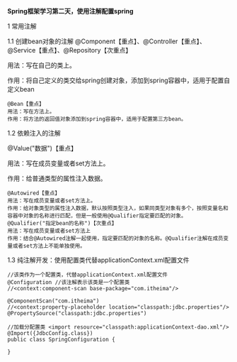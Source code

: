 **Spring框架学习第二天，使用注解配置spring**

1 常用注解

1.1 创建bean对象的注解 @Component【重点】、@Controller【重点】、@Service【重点】、@Repository【次重点】

用法：写在自己的类上。

作用：将自己定义的类交给spring创建对象，添加到spring容器中，适用于配置自定义bean

	@Bean【重点】
	用法：写在方法上。
	作用：将方法的返回值对象添加到spring容器中，适用于配置第三方bean。

1.2 依赖注入的注解

@Value("数据")【重点】

用法：写在成员变量或者set方法上。

作用：给普通类型的属性注入数据。

	@Autowired【重点】
	用法：写在成员变量或者set方法上。
	作用：给对象类型的属性注入数据，默认按照类型注入，如果同类型对象有多个，按照变量名和容器中对象的名称进行匹配，但是一般使用@Qualifier指定要匹配的对象。
	@Qualifier("指定bean的名称")【次重点】
	用法：写在成员变量或者set方法上
	作用：结合@Autowired注解一起使用，指定要匹配的对象的名称。@Qualifier注解在成员变量或者set方法上不能单独使用。

1.3 纯注解开发：使用配置类代替applicationContext.xml配置文件

    //该类作为一个配置类，代替applicationContext.xml配置文件
    @Configuration //该注解表示该类是一个配置类
    //<context:component-scan base-package="com.itheima"/>

    @ComponentScan("com.itheima")
    //<context:property-placeholder location="classpath:jdbc.properties"/>
    @PropertySource("classpath:jdbc.properties")

    //加载分配置类 <import resource="classpath:applicationContext-dao.xml"/>
    @Import({JdbcConfig.class})
    public class SpringConfiguration {
    
    }